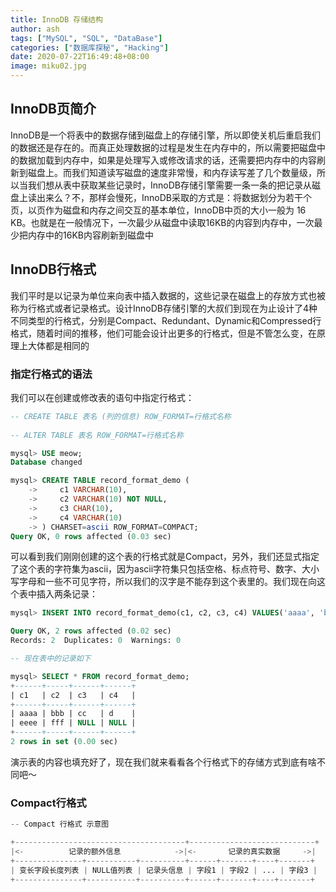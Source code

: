```yaml
---
title: InnoDB 存储结构
author: ash
tags: ["MySQL", "SQL", "DataBase"]
categories: ["数据库探秘", "Hacking"]
date: 2020-07-22T16:49:48+08:00
image: miku02.jpg
---
```


## InnoDB页简介

InnoDB是一个将表中的数据存储到磁盘上的存储引擎，所以即使关机后重启我们的数据还是存在的。而真正处理数据的过程是发生在内存中的，所以需要把磁盘中的数据加载到内存中，如果是处理写入或修改请求的话，还需要把内存中的内容刷新到磁盘上。而我们知道读写磁盘的速度非常慢，和内存读写差了几个数量级，所以当我们想从表中获取某些记录时，InnoDB存储引擎需要一条一条的把记录从磁盘上读出来么？不，那样会慢死，InnoDB采取的方式是：将数据划分为若干个页，以页作为磁盘和内存之间交互的基本单位，InnoDB中页的大小一般为 16 KB。也就是在一般情况下，一次最少从磁盘中读取16KB的内容到内存中，一次最少把内存中的16KB内容刷新到磁盘中

## InnoDB行格式

我们平时是以记录为单位来向表中插入数据的，这些记录在磁盘上的存放方式也被称为行格式或者记录格式。设计InnoDB存储引擎的大叔们到现在为止设计了4种不同类型的行格式，分别是Compact、Redundant、Dynamic和Compressed行格式，随着时间的推移，他们可能会设计出更多的行格式，但是不管怎么变，在原理上大体都是相同的

### 指定行格式的语法

我们可以在创建或修改表的语句中指定行格式：

```sql
-- CREATE TABLE 表名 (列的信息) ROW_FORMAT=行格式名称
    
-- ALTER TABLE 表名 ROW_FORMAT=行格式名称

mysql> USE meow;
Database changed

mysql> CREATE TABLE record_format_demo (
    ->     c1 VARCHAR(10),
    ->     c2 VARCHAR(10) NOT NULL,
    ->     c3 CHAR(10),
    ->     c4 VARCHAR(10)
    -> ) CHARSET=ascii ROW_FORMAT=COMPACT;
Query OK, 0 rows affected (0.03 sec)
```

可以看到我们刚刚创建的这个表的行格式就是Compact，另外，我们还显式指定了这个表的字符集为ascii，因为ascii字符集只包括空格、标点符号、数字、大小写字母和一些不可见字符，所以我们的汉字是不能存到这个表里的。我们现在向这个表中插入两条记录：

```sql
mysql> INSERT INTO record_format_demo(c1, c2, c3, c4) VALUES('aaaa', 'bbb', 'cc', 'd'), ('eeee', 'fff', NULL, NULL);

Query OK, 2 rows affected (0.02 sec)
Records: 2  Duplicates: 0  Warnings: 0

-- 现在表中的记录如下

mysql> SELECT * FROM record_format_demo;
+------+-----+------+------+
| c1   | c2  | c3   | c4   |
+------+-----+------+------+
| aaaa | bbb | cc   | d    |
| eeee | fff | NULL | NULL |
+------+-----+------+------+
2 rows in set (0.00 sec)
```
演示表的内容也填充好了，现在我们就来看看各个行格式下的存储方式到底有啥不同吧～

### Compact行格式

```s
-- Compact 行格式 示意图

+--------------------------------------+----------------------------+
|<-          记录的额外信息            ->|<-       记录的真实数据     ->|
+---------------+-----------+----------+------+-------+----+-------+
| 变长字段长度列表 | NULL值列表 | 记录头信息 | 字段1 | 字段2 | ... | 字段3 |
+---------------+-----------+----------+------+-------+----+-------+
```

